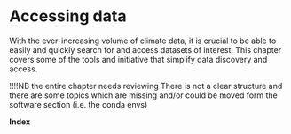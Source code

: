 # Accessing data

With the ever-increasing volume of climate data, it is crucial to be able to easily and quickly search for and access datasets of interest. This chapter covers some of the tools and initiative that simplify data discovery and access.

!!!!NB the entire chapter needs reviewing 
There is not a clear structure and there are some topics which are missing and/or could be moved form the software section (i.e. the conda envs)


**Index**

